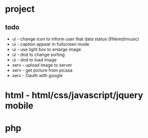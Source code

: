 # project
## todo
- ui - change icon to inform user that data status (filtered/music)
- ui - caption appear in fullscreen mode
- ui - use light box to enlarge image
- ui - dnd to change sorting
- ui - dnd to load image
- serv - upload image to server
- serv - get picture from picasa
- serv - Oauth with google


# html - html/css/javascript/jquery mobile


# php




